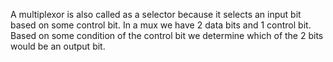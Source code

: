 A multiplexor is also called as a selector because it selects an input bit based on some control bit. In a mux we have 2 data bits and 1 control bit. Based on some condition of the control bit we determine which of the 2 bits would be an output bit.